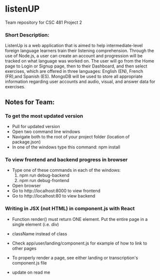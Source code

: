 # listenUP
Team repository for CSC 481 Project 2

### Short Description:
ListenUp is a web application that is aimed to help intermediate-level foreign language learners train their listening comprehension. Through the use of Node.js, a user can create an account and progression will be tracked on what language was worked on. The user will go from the Home page to Login or Signup page, then to their Dashboard, and then select exercises, which are offered in three languages: English (EN), French (FR),and Spanish (ES). MongoDB will be used to store all appropriate information regarding user accounts and audio, visual, and answer data for exercises.


## Notes for Team:

### To get the most updated version
- Pull for updated version
- Open two command line windows
- Navigate both to the root of your project folder (location of package.json)
- In one of the windows type this command:
    npm install

### To view frontend and backend progress in browser
- Type one of these commands in each of the windows:
    1)  npm run debug-backend
    2)  npm run debug-frontend
- Open browser
- Go to http://localhost:8000 to view frontend 
- Go to http://localhost:80 to view backend 

### Writing in JSX (not HTML) in component.js with React

- Function render() must return ONE element. Put the entire page in a single element (i.e. div)
- className instead of class
- Check app/user/landing/component.js for example of how to link to other pages
- To properly render a page, see either landing or transcription's component.js file

- update on read me